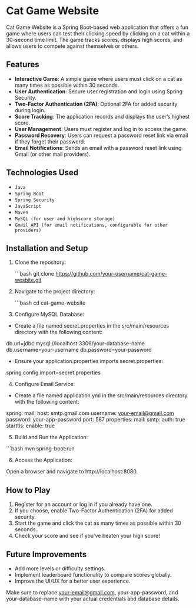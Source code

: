 
# Cat Game Website

Cat Game Website is a Spring Boot-based web application that offers a fun game where users can test their clicking speed by clicking on a cat within a 30-second time limit. The game tracks scores, displays high scores, and allows users to compete against themselves or others.

## Features

- **Interactive Game**: A simple game where users must click on a cat as many times as possible within 30 seconds.
- **User Authentication**: Secure user registration and login using Spring Security.
- **Two-Factor Authentication (2FA)**: Optional 2FA for added security during login.
- **Score Tracking**: The application records and displays the user’s highest score.
- **User Management**: Users must register and log in to access the game.
- **Password Recovery**: Users can request a password reset link via email if they forget their password.
- **Email Notifications**: Sends an email with a password reset link using Gmail (or other mail providers).
## Technologies Used

- `Java`
- `Spring Boot`
- `Spring Security`
- `JavaScript`
- `Maven`
- `MySQL (for user and highscore storage)`
- `Gmail API (for email notifications, configurable for other providers)`

## Installation and Setup

1. Clone the repository:

    ´´´bash
    git clone https://github.com/your-username/cat-game-wesbite.git

2. Navigate to the project directory:

    ´´´bash
    cd cat-game-website

3. Configure MySQL Database:

- Create a file named secret.properties in the src/main/resources directory with the following content:

db.url=jdbc:mysql://localhost:3306/your-database-name
db.username=your-username
db.password=your-password

- Ensure your application.properties imports secret.properties:

spring.config.import=secret.properties

4. Configure Email Service:

- Create a file named application.yml in the src/main/resources directory with the following content:

spring:
  mail:
    host: smtp.gmail.com
    username: your-email@gmail.com
    password: your-app-password
    port: 587
    properties:
      mail:
        smtp:
          auth: true
          starttls:
            enable: true

5. Build and Run the Application:

´´´bash
mvn spring-boot:run

6. Access the Application:

Open a browser and navigate to http://localhost:8080.

## How to Play
1. Register for an account or log in if you already have one.
2. If you choose, enable Two-Factor Authentication (2FA) for added security.
3. Start the game and click the cat as many times as possible within 30 seconds.
4. Check your score and see if you've beaten your high score!

## Future Improvements
- Add more levels or difficulty settings.
- Implement leaderboard functionality to compare scores globally.
- Improve the UI/UX for a better user experience.

Make sure to replace your-email@gmail.com, your-app-password, and your-database-name with your actual credentials and database details.